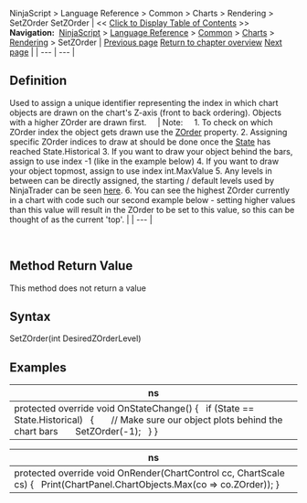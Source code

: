 ﻿
NinjaScript > Language Reference > Common > Charts > Rendering > SetZOrder
SetZOrder
| << [Click to Display Table of Contents](setzorder.md) >> **Navigation:**     [NinjaScript](ninjascript.md) > [Language Reference](language_reference_wip.md) > [Common](common.md) > [Charts](chart.md) > [Rendering](rendering.md) > SetZOrder | [Previous page](rendertarget.md) [Return to chapter overview](rendering.md) [Next page](chart_zorder.md) |
| --- | --- |
## Definition
Used to assign a unique identifier representing the index in which chart objects are drawn on the chart's Z-axis (front to back ordering). Objects with a higher ZOrder are drawn first.  
 
| Note:     1. To check on which ZOrder index the object gets drawn use the [ZOrder](chart_zorder.md) property. 2. Assigning specific ZOrder indices to draw at should be done once the [State](onstatechange.md) has reached State.Historical  3. If you want to draw your object behind the bars, assign to use index -1 (like in the example below) 4. If you want to draw your object topmost, assign to use index int.MaxValue 5. Any levels in between can be directly assigned, the starting / default levels used by NinjaTrader can be seen [here](chart_zorder.md). 6. You can see the highest ZOrder currently in a chart with code such our second example below - setting higher values than this value will result in the ZOrder to be set to this value, so this can be thought of as the current 'top'. |
| --- |

 
## Method Return Value
This method does not return a value
 
## Syntax
SetZOrder(int DesiredZOrderLevel)
 
## Examples
| ns |
| --- |
| protected override void OnStateChange() {    if (State == State.Historical)    {        // Make sure our object plots behind the chart bars        SetZOrder(-1);    } } |

| ns |
| --- |
| protected override void OnRender(ChartControl cc, ChartScale cs) {    Print(ChartPanel.ChartObjects.Max(co => co.ZOrder)); } |
